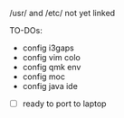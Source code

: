 /usr/ and /etc/ not yet linked

TO-DOs:
- config i3gaps
- config vim colo
- config qmk env
- config moc
- config java ide

- [ ] ready to port to laptop
